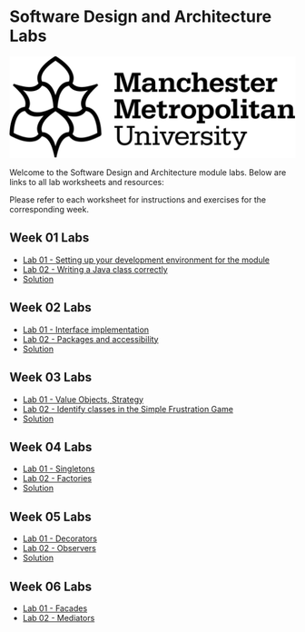 # Software Design and Architecture Labs

![logo.png](images/logo.png)

Welcome to the Software Design and Architecture module labs. Below are links to all lab worksheets and resources:

Please refer to each worksheet for instructions and exercises for the corresponding week.

## Week 01 Labs
- [Lab 01 - Setting up your development environment for the module](Week01Lab01.md)
- [Lab 02  - Writing a Java class correctly](Week01Lab02.md)
- [Solution](Week01LabSolution.md)

## Week 02 Labs
- [Lab 01 - Interface implementation](Week02Lab01.md)
- [Lab 02 - Packages and accessibility](Week02Lab02.md)
- [Solution](Week02LabSolution.md)

## Week 03 Labs
- [Lab 01 - Value Objects, Strategy](Week03Lab01.md)
- [Lab 02 - Identify classes in the Simple Frustration Game](Week03Lab02.md)
- [Solution](Week03LabSolution.md)

## Week 04 Labs
- [Lab 01 - Singletons](Week04Lab01.md)
- [Lab 02 - Factories](Week04Lab02.md)
- [Solution](Week04LabSolution.md)

## Week 05 Labs
- [Lab 01 - Decorators](Week05Lab01.md)
- [Lab 02 - Observers](Week05Lab02.md)
- [Solution](Week05LabSolution.md)

## Week 06 Labs
- [Lab 01 - Facades](Week06Lab01.md)
- [Lab 02 - Mediators](Week06Lab02.md)
